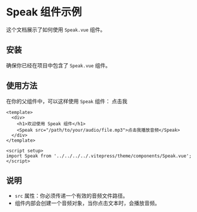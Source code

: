 <script setup lang="ts">
import TEST from '@theme/components/Speak.vue';
import Speak from '@theme/components/Speak.vue';
</script>



# Speak 组件示例

这个文档展示了如何使用 `Speak.vue` 组件。

## 安装
<TEST />

确保你已经在项目中包含了 `Speak.vue` 组件。

## 使用方法

在你的父组件中，可以这样使用 `Speak` 组件：
<Speak src="/english/PEP25/G7Vol1/SU1/SectionA/assets/audio/greet-sen1.mp3">点击我</Speak>

```vue
<template>
  <div>
    <h1>欢迎使用 Speak 组件</h1>
    <Speak src="/path/to/your/audio/file.mp3">点击我播放音频</Speak>
  </div>
</template>

<script setup>
import Speak from '../../../../.vitepress/theme/components/Speak.vue';
</script>
```

## 说明

- `src` 属性：你必须传递一个有效的音频文件路径。
- 组件内部会创建一个音频对象，当你点击文本时，会播放音频。

